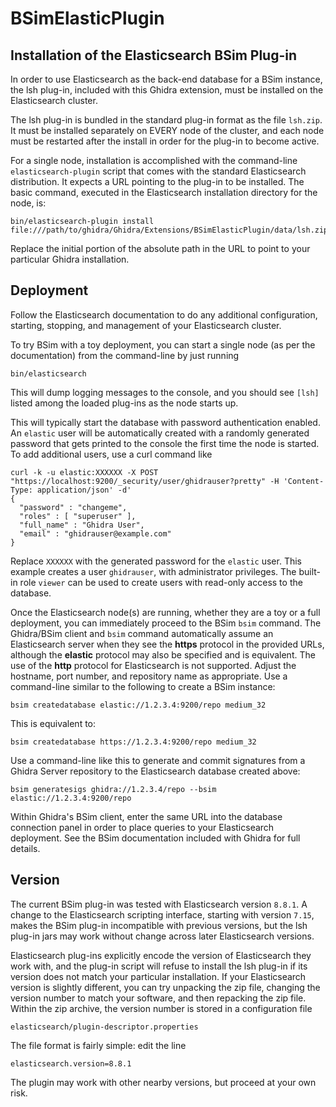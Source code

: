 # BSimElasticPlugin

## Installation of the Elasticsearch BSim Plug-in
In order to use Elasticsearch as the back-end database for a BSim instance, the lsh plug-in, 
included with this Ghidra extension, must be installed on the Elasticsearch cluster.

The lsh plug-in is bundled in the standard plug-in format as the file `lsh.zip`. It must be 
installed separately on EVERY node of the cluster, and each node must be restarted after the install
in order for the plug-in to become active.

For a single node, installation is accomplished with the command-line `elasticsearch-plugin` script
that comes with the standard Elasticsearch distribution. It expects a URL pointing to the plug-in to
be installed. The basic command, executed in the Elasticsearch installation directory for the node,
is: 
```
bin/elasticsearch-plugin install file:///path/to/ghidra/Ghidra/Extensions/BSimElasticPlugin/data/lsh.zip
```

Replace the initial portion of the absolute path in the URL to point to your particular Ghidra 
installation.

## Deployment
Follow the Elasticsearch documentation to do any additional configuration, starting, stopping, and 
management of your Elasticsearch cluster.

To try BSim with a toy deployment, you can start a single node (as per the documentation) from the 
command-line by just running
```
bin/elasticsearch
```

This will dump logging messages to the console, and you should see `[lsh]` listed among the loaded 
plug-ins as the node starts up.

This will typically start the database with password authentication enabled.  An `elastic` user will
be automatically created with a randomly generated password that gets printed to the console the 
first time the node is started.  To add additional users, use a curl command like
```
curl -k -u elastic:XXXXXX -X POST "https://localhost:9200/_security/user/ghidrauser?pretty" -H 'Content-Type: application/json' -d'
{
  "password" : "changeme",
  "roles" : [ "superuser" ],
  "full_name" : "Ghidra User",
  "email" : "ghidrauser@example.com"
}
```

Replace `XXXXXX` with the generated password for the `elastic` user.  This example creates a user 
`ghidrauser`, with administrator privileges. The built-in role `viewer` can be used to create users
with read-only access to the database.

Once the Elasticsearch node(s) are running, whether they are a toy or a full deployment, you can 
immediately proceed to the BSim `bsim` command. The Ghidra/BSim client and `bsim` command 
automatically assume an Elasticsearch server when they see the __https__ protocol in the provided 
URLs, although the __elastic__ protocol may also be specified and is equivalent. The use of the 
__http__ protocol for Elasticsearch is not supported. Adjust the hostname, port number, and 
repository name as appropriate. Use a command-line similar to the following to create a BSim 
instance:
```
bsim createdatabase elastic://1.2.3.4:9200/repo medium_32
```

This is equivalent to:
```
bsim createdatabase https://1.2.3.4:9200/repo medium_32
```

Use a command-line like this to generate and commit signatures from a Ghidra Server repository to 
the Elasticsearch database created above:
```
bsim generatesigs ghidra://1.2.3.4/repo --bsim elastic://1.2.3.4:9200/repo
```

Within Ghidra's BSim client, enter the same URL into the database connection panel in order to place
queries to your Elasticsearch deployment. See the BSim documentation included with Ghidra for full
details.

## Version

The current BSim plug-in was tested with Elasticsearch version `8.8.1`. A change to the 
Elasticsearch scripting interface, starting with version `7.15`, makes the BSim plug-in incompatible
with previous versions, but the lsh plug-in jars may work without change across later Elasticsearch 
versions.

Elasticsearch plug-ins explicitly encode the version of Elasticsearch they work with, and the
plug-in script will refuse to install the lsh plug-in if its version does not match your
particular installation. If your Elasticsearch version is slightly different, you can try
unpacking the zip file, changing the version number to match your software, and then repacking
the zip file. Within the zip archive, the version number is stored in a configuration file
```
elasticsearch/plugin-descriptor.properties
```

The file format is fairly simple: edit the line
```
elasticsearch.version=8.8.1
```

The plugin may work with other nearby versions, but proceed at your own risk.

